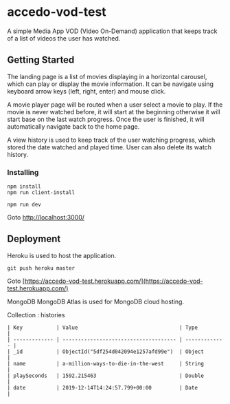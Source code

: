 
# accedo-vod-test

A simple Media App VOD (Video On-Demand) application that keeps track of a list of videos the user has watched.

## Getting Started

The landing page is a list of movies displaying in a horizontal carousel, which can play or display the movie information. It can be navigate using keyboard arrow keys (left, right, enter) and mouse click.

A movie player page will be routed when a user select a movie to play. If the movie is never watched before, it will start at the beginning otherwise it will start base on the last watch progress. Once the user is finished, it will automatically navigate back to the home page.

A view history is used to keep track of the user watching progress, which stored the date watched and played time. User can also delete its watch history.

### Installing
```
npm install
npm run client-install
```
```
npm run dev
```
Goto [http://localhost:3000/](http://localhost:3000/)

## Deployment

Heroku is used to host the application.

```
git push heroku master
```
Goto [https://accedo-vod-test.herokuapp.com/](https://accedo-vod-test.herokuapp.com/)

MongoDB
MongoDB Atlas is used for MongoDB cloud hosting. 

Collection : histories
```
| Key           | Value                                 | Type          |
| ------------- | ------------------------------------- | ------------- |
| _id           | ObjectId("5df254d042094e1257afd99e")  | Object        |  
| name          | a-million-ways-to-die-in-the-west     | String        |
| playSeconds   | 1592.215463                           | Double        |
| date          | 2019-12-14T14:24:57.799+00:00         | Date          |
```
